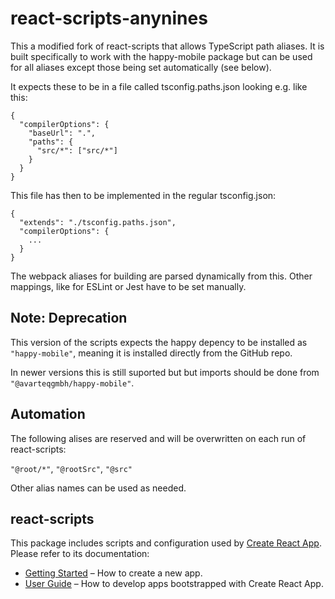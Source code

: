 # react-scripts-anynines

This a modified fork of react-scripts that allows TypeScript path aliases.
It is built specifically to work with the happy-mobile package but can be 
used for all aliases except those being set automatically (see below).

It expects these to be in a file called tsconfig.paths.json looking e.g. like this: 
```
{
  "compilerOptions": {
    "baseUrl": ".",
    "paths": {
      "src/*": ["src/*"]  
    }
  }
}
```
This file has then to be implemented in the regular tsconfig.json:
```
{
  "extends": "./tsconfig.paths.json",
  "compilerOptions": {
    ...
  }
}
```

The webpack aliases for building are parsed dynamically from this.
Other mappings, like for ESLint or Jest have to be set manually.

## Note: Deprecation

This version of the scripts expects the happy depency to be installed as `"happy-mobile"`, meaning it is installed directly from the GitHub repo. 

In newer versions this is still suported but but imports should be done from `"@avarteqgmbh/happy-mobile"`.

## Automation 

The following alises are reserved and will be overwritten on each run of react-scripts:

`"@root/*"`, `"@rootSrc"`, `"@src"`

Other alias names can be used as needed.

## react-scripts

This package includes scripts and configuration used by [Create React App](https://github.com/facebook/create-react-app).<br>
Please refer to its documentation:

- [Getting Started](https://facebook.github.io/create-react-app/docs/getting-started) – How to create a new app.
- [User Guide](https://facebook.github.io/create-react-app/) – How to develop apps bootstrapped with Create React App.
